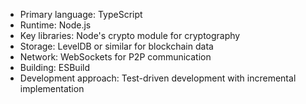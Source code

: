 - Primary language: TypeScript
- Runtime: Node.js
- Key libraries: Node's crypto module for cryptography
- Storage: LevelDB or similar for blockchain data
- Network: WebSockets for P2P communication
- Building: ESBuild
- Development approach: Test-driven development with incremental implementation 